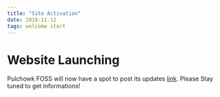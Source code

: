```yaml
---
title: "Site Activation"
date: 2018-11-12
tags: welcome start
---
```

# Website Launching
Pulchowk FOSS will now have a spot to post its updates [link](http://foss-pulchowk.github.io/).
Please Stay tuned to get informations!
